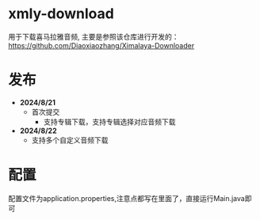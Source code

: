 # xmly-download
用于下载喜马拉雅音频, 主要是参照该仓库进行开发的：https://github.com/Diaoxiaozhang/Ximalaya-Downloader

# 发布
* **2024/8/21**
    * 首次提交
        * 支持专辑下载，支持专辑选择对应音频下载
* **2024/8/22**
    * 支持多个自定义音频下载
# 配置
配置文件为application.properties,注意点都写在里面了，直接运行Main.java即可
